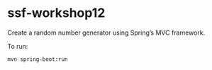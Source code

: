 # ssf-workshop12

Create a random number generator using Spring’s MVC framework.

To run:
```
mvn spring-boot:run
```